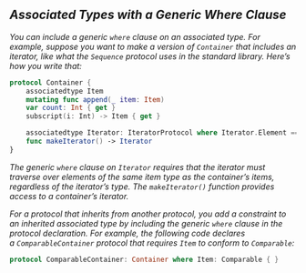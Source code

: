 ## *Associated Types with a Generic Where Clause*

*You can include a generic `where` clause on an associated type. For example, suppose you want to make a version of `Container` that includes an iterator, like what the `Sequence` protocol uses in the standard library. Here’s how you write that:*

```swift
protocol Container {
    associatedtype Item
    mutating func append(_ item: Item)
    var count: Int { get }
    subscript(i: Int) -> Item { get }

    associatedtype Iterator: IteratorProtocol where Iterator.Element == Item
    func makeIterator() -> Iterator
}
```

*The generic `where` clause on `Iterator` requires that the iterator must traverse over elements of the same item type as the container’s items, regardless of the iterator’s type. The `makeIterator()` function provides access to a container’s iterator.*

*For a protocol that inherits from another protocol, you add a constraint to an inherited associated type by including the generic `where` clause in the protocol declaration. For example, the following code declares a `ComparableContainer` protocol that requires `Item` to conform to `Comparable`:*

```swift
protocol ComparableContainer: Container where Item: Comparable { }
```
